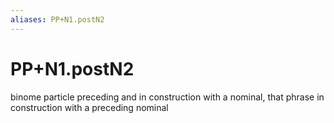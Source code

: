```yaml
---
aliases: PP+N1.postN2
---
```

# PP+N1.postN2

binome particle preceding and in construction with a nominal, that phrase in construction with a preceding nominal